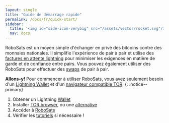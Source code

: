 ```yaml
---
layout: single
title: "Guide de démarrage rapide"
permalink: /docs/fr/quick-start/
sidebar:
  title: '<img id="side-icon-verybig" src="/assets/vector/rocket.svg"/>Quick Start'
  nav: docs
---
```


RoboSats est un moyen simple d'échanger en privé des bitcoins contre des monnaies nationales. Il simplifie l'expérience de pair à pair et utilise des [factures en attente lightning](/docs/fr/escrow/#what-is-a-hold-invoice) pour minimiser les exigences en matière de garde et de confiance entre pairs. Vous pouvez également utiliser des RoboSats pour effectuer des [swaps](/docs/fr/swaps/) de pair à pair.

**Allons-y!** Pour commencer à utiliser RoboSats, vous avez seulement besoin d'un [<i class='fa-solid fa-wallet'></i> Lightning Wallet](/docs/fr/wallets/) et d'un [navigateur compatible TOR](/docs/fr/tor/).
{: .notice--primary}

1. Obtener un Lightning [Wallet](/docs/fr/wallets/)
2. Installer [TOR browser](https://www.torproject.org/download/), ou une [alternative](/docs/fr/access/)
3. Accéder à [RoboSats](/docs/fr/access/)
4. Vérifier les [tutoriels](/watch/fr/) si nécessaire !

